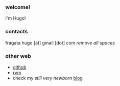 ### welcome! 

I'm Hugo!

### contacts

fragata hugo [at] gmail [dot] com _remove *all* spaces_

### other web 

* [github](https://github.com/hugofragata)
* [rym](https://rateyourmusic.com/~hmmmm)
* check my _still very newborn_ [blog](https://hugofragata.github.io/blog/)
